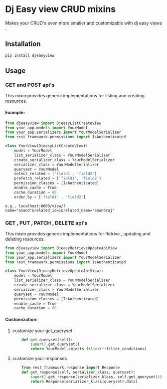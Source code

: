 # Dj Easy view CRUD mixins

Makes your CRUD's even more smaller and customizable with dj easy views .

## Installation

```
pip install djeasyview
```

## Usage

### GET and POST api's

This mixin provides generic implementations for listing and creating resources.

#### Example:

```python
from djeasyview import DjeasyListCreateView
from your_app.models import YourModel
from your_app.serializers import YourModelSerializer
from rest_framework.permissions import IsAuthenticated

class YourView(DjeasyListCreateView):
    model = YourModel
    list_serializer_class = YourModelSerializer
    create_serializer_class = YourModelSerializer
    serializer_class = YourModelSerializer
    queryset = YourModel
    select_related = ['field1', 'field2']
    prefetch_related = ['field1', 'field2']
    permission_classes = [IsAuthenticated]
    enable_cache = True
    cache_duration = 60
    order_by = ['field1' , 'field2']
```

```
e.g., localhost:8000/view/?name="anand"&related_id=1&related_name="anandraj"
```

### GET , PUT , PATCH , DELETE api's

This mixin provides generic implementations for Retrive , updating and deleting resources.

```python
from djeasyview import DjeasyRetrieveUpdateApiView
from your_app.models import YourModel
from your_app.serializers import YourModelSerializer
from rest_framework.permissions import IsAuthenticated

class YourView(DjeasyRetrieveUpdateApiView):
    model = YourModel
    list_serializer_class = YourModelSerializer
    create_serializer_class = YourModelSerializer
    serializer_class = YourModelSerializer
    queryset = YourModel
    permission_classes = [IsAuthenticated]
    enable_cache = True
    cache_duration = 60
```

#### Customization:

1. customize your get_queryset

   ```python
       def get_queryset(self):
           super().get_queryset()
           return YourModel.objects.filter(**filter_conditions)
   ```
2. customize your responses

   ```python
       from rest_framework.response import Response
       def get_response(self, serializer_klass, queryset):
           super().get_response(serializer_klass, self.get_queryset())
           return Response(serializer_klass(queryset).data)
   ```
